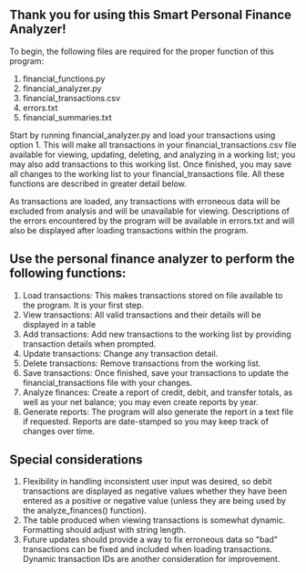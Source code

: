 Thank you for using this Smart Personal Finance Analyzer!
-

To begin, the following files are required for the proper function of this program:
  1. financial_functions.py
  2. financial_analyzer.py
  3. financial_transactions.csv
  4. errors.txt
  5. financial_summaries.txt

Start by running financial_analyzer.py and load your transactions using option 1.  This will make all transactions in your financial_transactions.csv file available for viewing, updating, deleting, and analyzing in a working list; you may also add transactions to this working list.  Once finished, you may save all changes to the working list to your financial_transactions file. All these functions are described in greater detail below.

As transactions are loaded, any transactions with erroneous data will be excluded from analysis and will be unavailable for viewing.  Descriptions of the errors encountered by the program will be available in errors.txt and will also be displayed after loading transactions within the program.

Use the personal finance analyzer to perform the following functions:
- 
  1. Load transactions: This makes transactions stored on file available to the program.  It is your first step.
  2. View transactions: All valid transactions and their details will be displayed in a table
  3. Add transactions: Add new transactions to the working list by providing transaction details when prompted.
  4. Update transactions: Change any transaction detail.
  5. Delete transactions: Remove transactions from the working list.
  6. Save transactions: Once finished, save your transactions to update the financial_transactions file with your changes.
  7. Analyze finances: Create a report of credit, debit, and transfer totals, as well as your net balance; you may even create reports by year.
  8. Generate reports: The program will also generate the report in a text file if requested.  Reports are date-stamped so you may keep track of changes over time.

Special considerations
-
  1.  Flexibility in handling inconsistent user input was desired, so debit transactions are displayed as negative values whether they have been entered as a positive or negative value (unless they are being used by the analyze_finances() function).
  2.  The table produced when viewing transactions is somewhat dynamic.  Formatting should adjust with string length.
  3.  Future updates should provide a way to fix erroneous data so "bad" transactions can be fixed and included when loading transactions.  Dynamic transaction IDs are another consideration for improvement.
